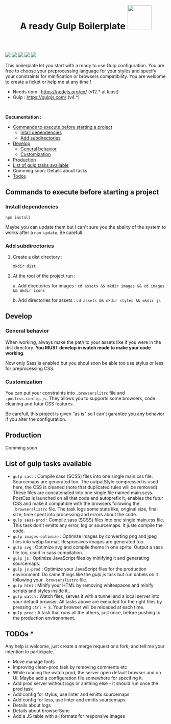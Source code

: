 <h1 style="text-align: center; padding: 45px">A ready Gulp Boilerplate <img src="https://i.imgur.com/DGkfo2j.png" style="width: 75px; margin-top: -20px"></h1>


![](https://img.shields.io/badge/gulp%40latest-%3E%3D%204.0.2-brightgreen)    ![](https://img.shields.io/badge/node%40latest-%3E%3D%2012.16.3-brightgreen)    ![](https://img.shields.io/github/watchers/BaptisteCrouzet/https://img.shields.io/github/stars/BaptisteCrouzet/Gulp-boilerplate?style=social?style=social)    ![](https://img.shields.io/github/stars/BaptisteCrouzet/Gulp-boilerplate?style=social)    ![](https://img.shields.io/github/followers/BaptisteCrouzet?label=Happy%20followers&style=social)

This boilerplate let you start with a ready to use Gulp configuration. You are free to choose your preprocessing language for your styles and specify your constraints for minification or browsers compatibility.
You are welcome to create a ticket or help me at any time !

* Needs npm : <https://nodejs.org/en/> (v12.* at least)
* Gulp : <https://gulpjs.com/> (v4.*)

<br>

**Documentation :**

* [Commands to execute before starting a project](#commands-to-execute-before-starting-a-project)
    * [Intall dependencies](#install-dependencies)
    * [Add subdirectories](#add-subdirectories)
* [Develop](#develop)
    * [General behavior](#general-behavior)
    * [Customization](#customization)
* [Production](#production)
* [List of gulp tasks available](#list-of-gulp-tasks-available)
* Comming soon: Details about tasks
* [Todos](#todos)

## Commands to execute before starting a project

### Install dependencies

```npm install```

Maybe you can update them but I can't sure you the abality of the system to works after a `npm update`. Be carefull.

### Add subdirectories

1. Create a dist directory :

    ```mkdir dist```
    
2. At the root of the project run :

    a. Add directories for images : ```cd assets && mkdir images && cd images && mkdir icons```

    b. Add directories for assets : ```cd assets && mkdir styles && mkdir js```

## Develop

### General behavior
When working, always make the path to your assets like if you were in the dist directory.
**You MUST develop in watch mode to make your code working**.

Now only Sass is enabled but you shoul soon be able too use stylus or less for preprocessing CSS.

### Customization

You can put your constraints into ```.browserslitrc``` file and ```.postcss.config.js```. They allows you to supports some browsers, code cleaning and futur CSS features.

Be carefull, this project is given "as is" so I can't garantee you any behavior if you alter the configuration.

## Production

Comming soon

## List of gulp tasks available

* ```gulp sass``` : Compile sass (SCSS) files into one single main.css file. Sourcemaps are generated too. The outputStyle compressed is used here, the CSS is cleaned (note that duplicated rules will be removed). These files are concatenated into one single file named main.scss. PostCss is launched on all that code and autoprefix it, enables the futur CSS and make it compatible with the browsers following the `.browserslistrc` file. The task logs some stats like, original size, final size, time spent into processing and errors about the code.
* ```gulp sass-prod``` : Compile sass (SCSS) files into one single main.css file. This task don't emitts any error, log or sourcemaps. It juste compile the code.
* ```gulp images-optimize``` : Optimize images by converting png and jpeg files into webp format. Responsives images are generated too.
* ```gulp svg``` : Optimize svg and compile theme in one sprite. Output a sass file too, used in sass compilation.
* ```gulp js``` : Optimize JavaScript files by minifying it and generating sourcemaps.
* ```gulp js-prod``` : Optimize your JavaScript files for the production environment. Do same things like the *gulp js* task but run babels on it following your `.browserslistrc` file.
* ```gulp html``` : Minify your HTML by removing whitespaces and minify scripts and styles inside it,.
* ```gulp watch``` : Watch files, serves it with a tunnel and a local server into your default browser. All tasks above are executed for the right files by pressing ```ctrl + S```. Your browser will be reloaded at each time.
* ```gulp prod``` : A task that runs all the others, just once, before pushing to the production environnment.


## TODOs *

Any help is welcome, just create a merge request or a fork, and tell me your intention to participate.

* Move manage fonts
* Improving clean-prod task by removing comments etc
* While running the watch prod, the server open default browser and on Ui. Maybe add a configuration file somewhere for specifing it.
* Add prod server without logs or anithing else - it should run once the prod task
* Add config for stylus, use linter and emitts sourcemaps
* Add config for less, use linter and emitts sourcemaps
* Details about logs
* Details about browserSync
* Add a JS table with all formats for responsive images
